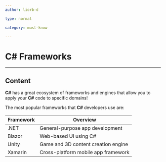 ```yaml
---
author: liorb-d

type: normal

category: must-know

---
```


# C# Frameworks

---

## Content


**C#** has a great ecosystem of frameworks and engines that allow you to apply your **C#** code to specific domains!

The most popular frameworks that **C#** developers use are:


| Framework | Overview                             |
|-----------|--------------------------------------|
| .NET      | General-purpose app development      |
| Blazor    | Web-based UI using C#                |
| Unity     | Game and 3D content creation engine  |
| Xamarin   | Cross-platform mobile app framework  |
